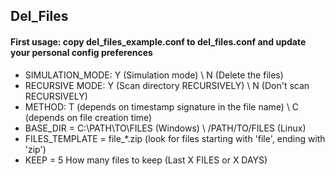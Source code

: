 ## Del_Files
#### First usage: copy del_files_example.conf to del_files.conf and update your personal config preferences


- SIMULATION_MODE: Y (Simulation mode) \ N (Delete the files)
- RECURSIVE MODE: Y (Scan directory RECURSIVELY) \ N (Don't scan RECURSIVELY)
- METHOD: T (depends on timestamp signature in the file name) \ C (depends on file creation time)
- BASE_DIR = C:\PATH\TO\FILES (Windows) \ /PATH/TO/FILES (Linux)
- FILES_TEMPLATE = file_*.zip (look for files starting with 'file', ending with 'zip')
- KEEP = 5 How many files to keep (Last X FILES or X DAYS)

